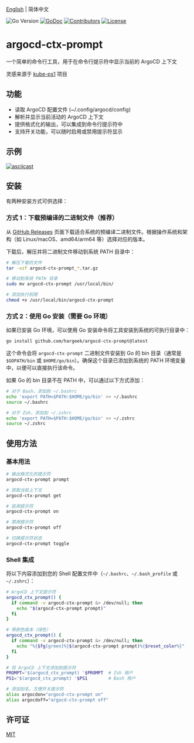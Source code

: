 [English](README.md) | 简体中文

![Go Version](https://img.shields.io/badge/Go-%3E%3D%201.21-%23007d9c)
[![GoDoc](https://godoc.org/github.com/hargeek/argocd-ctx-prompt?status.svg)](https://pkg.go.dev/github.com/hargeek/argocd-ctx-prompt)
[![Contributors](https://img.shields.io/github/contributors/hargeek/argocd-ctx-prompt)](https://github.com/hargeek/argocd-ctx-prompt/graphs/contributors)
[![License](https://img.shields.io/github/license/hargeek/argocd-ctx-prompt)](./LICENSE)

# argocd-ctx-prompt

一个简单的命令行工具，用于在命令行提示符中显示当前的 ArgoCD 上下文

灵感来源于 [kube-ps1](https://github.com/jonmosco/kube-ps1) 项目

## 功能

- 读取 ArgoCD 配置文件 (~/.config/argocd/config)
- 解析并显示当前活动的 ArgoCD 上下文
- 提供格式化的输出，可以集成到命令行提示符中
- 支持开关功能，可以随时启用或禁用提示符显示

## 示例

[![asciicast](https://asciinema.org/a/U8BL2Cvm5nURfy8CqFWBEtB7R.svg)](https://asciinema.org/a/U8BL2Cvm5nURfy8CqFWBEtB7R)

## 安装

有两种安装方式可供选择：

### 方式 1：下载预编译的二进制文件（推荐）

从 [GitHub Releases](https://github.com/hargeek/argocd-ctx-prompt/releases) 页面下载适合系统的预编译二进制文件。根据操作系统和架构（如 Linux/macOS、amd64/arm64 等）选择对应的版本。

下载后，解压并将二进制文件移动到系统 PATH 目录中：

```bash
# 解压下载的文件
tar -xzf argocd-ctx-prompt_*.tar.gz

# 移动到系统 PATH 目录
sudo mv argocd-ctx-prompt /usr/local/bin/

# 添加执行权限
chmod +x /usr/local/bin/argocd-ctx-prompt
```

### 方式 2：使用 Go 安装（需要 Go 环境）

如果已安装 Go 环境，可以使用 Go 安装命令将工具安装到系统的可执行目录中：

```bash
go install github.com/hargeek/argocd-ctx-prompt@latest
```

这个命令会将 `argocd-ctx-prompt` 二进制文件安装到 Go 的 bin 目录（通常是 `$GOPATH/bin` 或 `$HOME/go/bin`）。确保这个目录已添加到系统的 PATH 环境变量中，以便可以直接执行该命令。

如果 Go 的 bin 目录不在 PATH 中，可以通过以下方式添加：

```bash
# 对于 Bash，添加到 ~/.bashrc
echo 'export PATH=$PATH:$HOME/go/bin' >> ~/.bashrc
source ~/.bashrc

# 对于 Zsh，添加到 ~/.zshrc
echo 'export PATH=$PATH:$HOME/go/bin' >> ~/.zshrc
source ~/.zshrc
```

## 使用方法

### 基本用法

```bash
# 输出格式化的提示符
argocd-ctx-prompt prompt

# 获取当前上下文
argocd-ctx-prompt get

# 启用提示符
argocd-ctx-prompt on

# 禁用提示符
argocd-ctx-prompt off

# 切换提示符状态
argocd-ctx-prompt toggle
```

### Shell 集成

将以下内容添加到您的 Shell 配置文件中（`~/.bashrc`、`~/.bash_profile` 或 `~/.zshrc`）：

```bash
# ArgoCD 上下文提示符
argocd_ctx_prompt() {
  if command -v argocd-ctx-prompt &> /dev/null; then
    echo "$(argocd-ctx-prompt prompt)"
  fi
}

# 带颜色版本（绿色）
argocd_ctx_prompt() {
  if command -v argocd-ctx-prompt &> /dev/null; then
    echo "%{$fg[green]%}$(argocd-ctx-prompt prompt)%{$reset_color%}"
  fi
}

# 将 ArgoCD 上下文添加到提示符
PROMPT='$(argocd_ctx_prompt) '$PROMPT  # Zsh 用户
PS1='$(argocd_ctx_prompt) '$PS1        # Bash 用户

# 添加别名，方便开关提示符
alias argocdon="argocd-ctx-prompt on"
alias argocdoff="argocd-ctx-prompt off"
```

## 许可证

[MIT](LICENSE)

